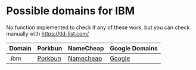 # Possible domains for IBM

No function implemented to check if any of these work, but you can check manually with https://tld-list.com/

| Domain | Porkbun | NameCheap | Google Domains |
|---|---|---|---|
| .ibm | [Porkbun](https://porkbun.com/checkout/search?prb=e814663da1&tlds=&idnLanguage=&search=search&q=.ibm) | [Namecheap](https://www.namecheap.com/domains/registration/results/?domain=.ibm) | [Google](https://domains.google.com/registrar/search?searchTerm=.ibm) |
